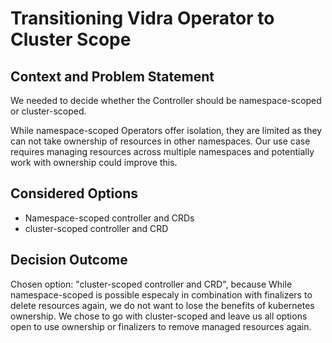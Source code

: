 # Transitioning Vidra Operator to Cluster Scope

## Context and Problem Statement

We needed to decide whether the Controller should be namespace-scoped or cluster-scoped.

While namespace-scoped Operators offer isolation, they are limited as they can not take ownership of resources in other namespaces. Our use case requires managing resources across multiple namespaces and potentially work with ownership could improve this.

## Considered Options

* Namespace-scoped controller and CRDs
* cluster-scoped controller and CRD

## Decision Outcome

Chosen option: "cluster-scoped controller and CRD", because While namespace-scoped is possible especaly in combination with finalizers to delete resources again, we do not want to lose the benefits of kubernetes ownership. We chose to go with cluster-scoped and leave us all options open to use ownership or finalizers to remove managed resources again.
